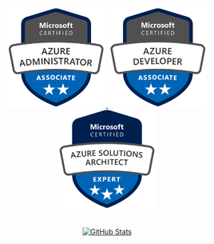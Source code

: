 <div align="center">
  <a href="https://www.credly.com/badges/18cfde19-aa93-46d9-b3a9-808e27dea36f" target="_blank"><img alt="Microsoft Certified: Azure Administrator Associate" src="./img/microsoft-certified-azure-administrator-associate.png" width="200">
  <a href="https://www.credly.com/badges/014cc7e0-64d3-4134-a48c-3942c28c8d44" target="_blank"><img alt="Microsoft Certified: Azure Developer Associate" src="./img/microsoft-certified-azure-developer-associate.png" width="200">
  <a href="https://www.credly.com/badges/9ebfaac8-e4e2-424c-ac29-12e7acf02e2e" target="_blank"><img alt="Microsoft Certified: Azure Solutions Architect Expert" src="./img/microsoft-certified-azure-solutions-architect-expert.png" width="200">
  <br><br><br>
  <img src="https://github-readme-stats.vercel.app/api/?username=mattiasholm&show_icons=true" alt="GitHub Stats">
</div>
